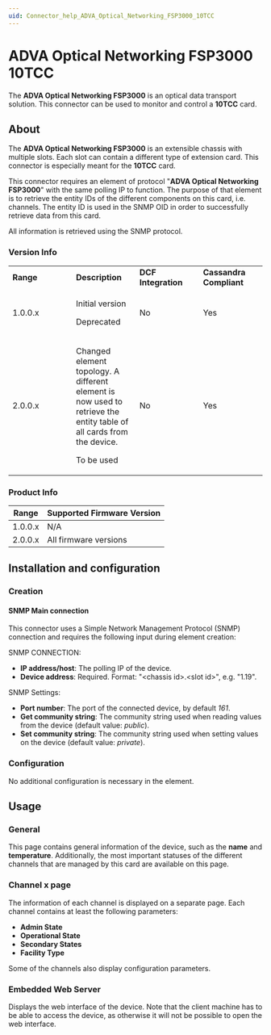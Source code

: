 ```yaml
---
uid: Connector_help_ADVA_Optical_Networking_FSP3000_10TCC
---
```


# ADVA Optical Networking FSP3000 10TCC

The **ADVA Optical Networking FSP3000** is an optical data transport solution. This connector can be used to monitor and control a **10TCC** card.

## About

The **ADVA Optical Networking FSP3000** is an extensible chassis with multiple slots. Each slot can contain a different type of extension card. This connector is especially meant for the **10TCC** card.

This connector requires an element of protocol "**ADVA Optical Networking FSP3000**" with the same polling IP to function. The purpose of that element is to retrieve the entity IDs of the different components on this card, i.e. channels. The entity ID is used in the SNMP OID in order to successfully retrieve data from this card.

All information is retrieved using the SNMP protocol.

### Version Info

<table>
<colgroup>
<col style="width: 25%" />
<col style="width: 25%" />
<col style="width: 25%" />
<col style="width: 25%" />
</colgroup>
<tbody>
<tr class="odd">
<td><strong>Range</strong></td>
<td><strong>Description</strong></td>
<td><strong>DCF Integration</strong></td>
<td><strong>Cassandra Compliant</strong></td>
</tr>
<tr class="even">
<td>1.0.0.x</td>
<td><p>Initial version</p>
<p>Deprecated</p></td>
<td>No</td>
<td>Yes</td>
</tr>
<tr class="odd">
<td>2.0.0.x</td>
<td><p>Changed element topology. A different element is now used to retrieve the entity table of all cards from the device.</p>
<p>To be used</p></td>
<td>No</td>
<td>Yes</td>
</tr>
</tbody>
</table>

### Product Info

| Range | Supported Firmware Version |
|------------------|-----------------------------|
| 1.0.0.x          | N/A                         |
| 2.0.0.x          | All firmware versions       |

## Installation and configuration

### Creation

#### SNMP Main connection

This connector uses a Simple Network Management Protocol (SNMP) connection and requires the following input during element creation:

SNMP CONNECTION:

- **IP address/host**: The polling IP of the device.
- **Device address**: Required. Format: "\<chassis id\>.\<slot id\>", e.g. "1.19".

SNMP Settings:

- **Port number**: The port of the connected device, by default *161*.
- **Get community string**: The community string used when reading values from the device (default value: *public*).
- **Set community string**: The community string used when setting values on the device (default value: *private*).

### Configuration

No additional configuration is necessary in the element.

## Usage

### General

This page contains general information of the device, such as the **name** and **temperature**. Additionally, the most important statuses of the different channels that are managed by this card are available on this page.

### Channel x page

The information of each channel is displayed on a separate page. Each channel contains at least the following parameters:

- **Admin State**
- **Operational State**
- **Secondary States**
- **Facility Type**

Some of the channels also display configuration parameters.

### Embedded Web Server

Displays the web interface of the device. Note that the client machine has to be able to access the device, as otherwise it will not be possible to open the web interface.
